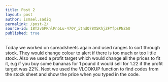 ```yaml
---
title: Post 2
layout: post
author: ismael.sadiq
permalink: /post-2/
source-id: 18T2vSPRnlPnbLu-47OY_itndQ78X5KhjZFYfpsPNZ6U
published: true
---
```

Today we worked on spreadsheets again and used ranges to sort through stock. They would change colour to alert if there is too much or too little stock. Also we used a profit target which would change all the prices to fit it, e.g if you buy some bananas for 1 pound it would sell for 1.22 if the profit target was 22%. Next we used the VLOOKUP function to find codes from the stock sheet and show the price when you typed in the code.  

